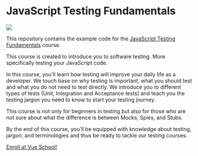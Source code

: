# JavaScript Testing Fundamentals

[![](https://vueschool.s3.amazonaws.com/b53a499ce4a5797e377891bd4165cfd5/javascript-testing-fundamentals.png)](https://vueschool.io/courses/javascript-testing-fundamentals)

This repository contains the example code for the [JavaScript Testing Fundamentals](https://vueschool.io/courses/javascript-testing-fundamentals) course.


This course is created to introduce you to software testing. More specifically testing your JavaScript code.

In this course, you'll learn how testing will improve your daily life as a developer. We touch base on why testing is important, what you should test and what you do not need to test directly. We introduce you to different types of tests (Unit, Integration and Acceptance tests) and teach you the testing jargon you need to know to start your testing journey.

This course is not only for beginners in testing but also for those who are not sure about what the difference is between Mocks, Spies, and Stubs.

By the end of this course, you'll be equipped with knowledge about testing, jargon, and terminologies and thus be ready to tackle our testing courses.


[Enroll at Vue School!](https://vueschool.io/courses/javascript-testing-fundamentals)
